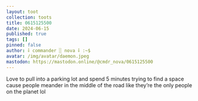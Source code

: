 ```yaml
---
layout: toot
collection: toots
title: 0615125500
date: 2024-06-15
published: true
tags: []
pinned: false
author: ⸸ commander ░ nova ⸸ :~$
avatar: /img/avatar/daemon.jpeg
mastodon: https://mastodon.online/@cmdr_nova/0615125500
---
```


Love to pull into a parking lot and spend 5 minutes trying to find a space cause people meander in the middle of the road like they’re the only people on the planet lol
